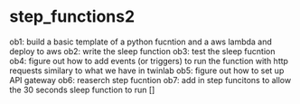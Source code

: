 # step_functions2

ob1: build a basic template of a python fucntion and a aws lambda and deploy to aws
ob2: write the sleep function 
ob3: test the sleep fucntion 
ob4: figure out how to add events (or triggers) to run the function with http requests similary to what we have in twinlab
ob5: figure out how to set up API gateway 
ob6: reaserch step fucntion 
ob7: add in step funcitons to allow the 30 seconds sleep function to run []
